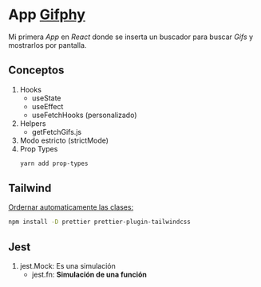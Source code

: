 # App [Gifphy](https://developers.giphy.com/docs/api/endpoint#search)

Mi primera _App_ en _React_ donde se inserta un buscador para buscar _Gifs_ y mostrarlos por pantalla.

## Conceptos

1. Hooks
    - useState
    - useEffect
    - useFetchHooks (personalizado)
2. Helpers
    - getFetchGifs.js
3. Modo estricto (strictMode)
4. Prop Types
    ```sh
    yarn add prop-types
    ```
## Tailwind

[Ordernar automaticamente las clases:](https://tailwindcss.com/blog/automatic-class-sorting-with-prettier)
```sh
npm install -D prettier prettier-plugin-tailwindcss
```

## Jest

1. jest.Mock: Es una simulación
    - jest.fn: __Simulación de una función__